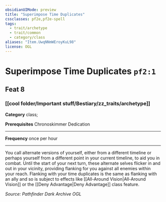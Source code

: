 ```yaml
---
obsidianUIMode: preview
title: "Superimpose Time Duplicates"
cssclasses: pf2e,pf2e-spell
tags:
  - trait/archetype
  - trait/common
  - category/class
aliases: "Item.UwqNNmWEroyKuL98"
license: OGL
---
```

# Superimpose Time Duplicates `pf2:1`
## Feat 8
### [[cool folder/Important stuff/Bestiary/zz_traits/archetype]]

**Category** class; 



**Prerequisites** Chronoskimmer Dedication
* * *
**Frequency** once per hour

* * *

You call alternate versions of yourself, either from a different timeline or perhaps yourself from a different point in your current timeline, to aid you in combat. Until the start of your next turn, these alternate selves flicker in and out in your vicinity, providing flanking for you against all enemies within your reach. Flanking with your time duplicates is the same as flanking with an ally and so is subject to effects like [[All-Around Vision|All-Around Vision]] or the [[Deny Advantage|Deny Advantage]] class feature.

*Source: Pathfinder Dark Archive*
*OGL*